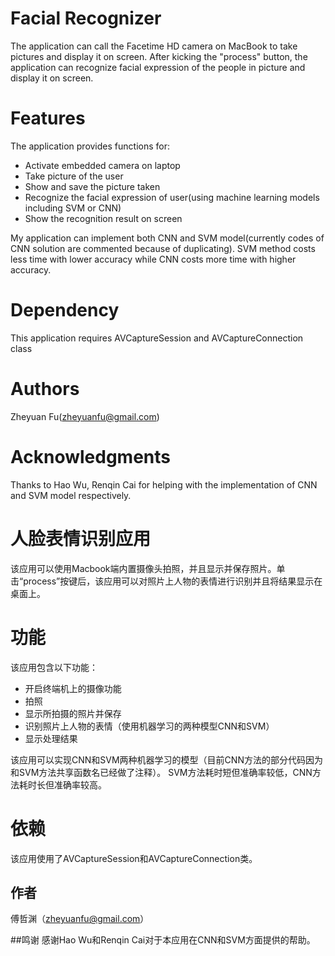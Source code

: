 # Facial Recognizer

The application can call the Facetime HD camera on MacBook to take pictures and display it on screen. After kicking the "process" button, the application can recognize facial expression of the people in picture and display it on screen.

# Features
The application provides functions for:
* Activate embedded camera on laptop
* Take picture of the user
* Show and save the picture taken
* Recognize the facial expression of user(using machine learning models including SVM or CNN)
* Show the recognition result on screen

My application can implement both CNN and SVM model(currently codes of CNN solution are commented because of duplicating). SVM method costs less time with lower accuracy while CNN costs more time with higher accuracy.

# Dependency
This application requires AVCaptureSession and AVCaptureConnection class

# Authors

Zheyuan Fu(zheyuanfu@gmail.com)

# Acknowledgments

Thanks to Hao Wu, Renqin Cai for helping with the implementation of CNN and SVM model respectively.


# 人脸表情识别应用
该应用可以使用Macbook端内置摄像头拍照，并且显示并保存照片。单击“process”按键后，该应用可以对照片上人物的表情进行识别并且将结果显示在桌面上。

# 功能
该应用包含以下功能：
* 开启终端机上的摄像功能
* 拍照
* 显示所拍摄的照片并保存
* 识别照片上人物的表情（使用机器学习的两种模型CNN和SVM）
* 显示处理结果

该应用可以实现CNN和SVM两种机器学习的模型（目前CNN方法的部分代码因为和SVM方法共享函数名已经做了注释）。 SVM方法耗时短但准确率较低，CNN方法耗时长但准确率较高。

# 依赖

该应用使用了AVCaptureSession和AVCaptureConnection类。


## 作者
傅哲渊（zheyuanfu@gmail.com）

##鸣谢
感谢Hao Wu和Renqin Cai对于本应用在CNN和SVM方面提供的帮助。



